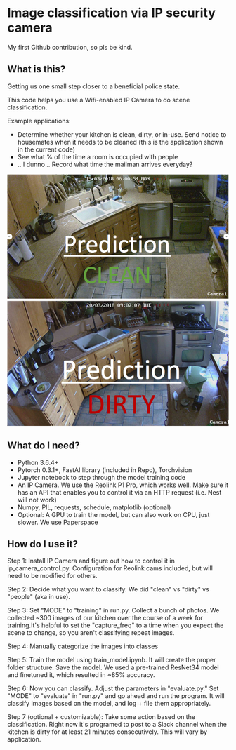 # Image classification via IP security camera

My first Github contribution, so pls be kind.

## What is this?

Getting us one small step closer to a beneficial police state.

This code helps you use a Wifi-enabled IP Camera to do scene classification.

Example applications:
+ Determine whether your kitchen is clean, dirty, or in-use. Send notice to housemates when it needs to be cleaned (this is the application shown in the current code)
+ See what % of the time a room is occupied with people
+ .. I dunno .. Record what time the mailman arrives everyday?

![Alt text](clean.png?raw=true "All good in the kitchen")
![Alt text](dirty.png?raw=true "Get cleaning!")

## What do I need?
+ Python 3.6.4+
+ Pytorch 0.3.1+, FastAI library (included in Repo), Torchvision
+ Jupyter notebook to step through the model training code
+ An IP Camera. We use the Reolink P1 Pro, which works well. Make sure it has an API that enables you to control it via an HTTP request (i.e. Nest will not work)
+ Numpy, PIL, requests, schedule, matplotlib (optional)
+ Optional: A GPU to train the model, but can also work on CPU, just slower. We use Paperspace

## How do I use it?

Step 1: Install IP Camera and figure out how to control it in ip_camera_control.py.  Configuration for Reolink cams included, but will need to be modified for others.

Step 2: Decide what you want to classify. We did "clean" vs "dirty" vs "people" (aka in use).

Step 3: Set "MODE" to "training" in run.py. Collect a bunch of photos. We collected ~300 images of our kitchen over the course of a week for training.It's helpful to set the "capture_freq" to a time when you expect the scene to change, so you aren't classifying repeat images.

Step 4: Manually categorize the images into classes

Step 5: Train the model using train_model.ipynb. It will create the proper folder structure. Save the model. We used a pre-trained ResNet34 model and finetuned it, which resulted in ~85% accuracy.

Step 6: Now you can classify. Adjust the parameters in "evaluate.py." Set "MODE" to "evaluate" in "run.py" and go ahead and run the program. It will classify images based on the model, and log + file them appropriately.

Step 7 (optional + customizable): Take some action based on the classification. Right now it's programed to post to a Slack channel when the kitchen is dirty for at least 21 minutes consecutively. This will vary by application.

